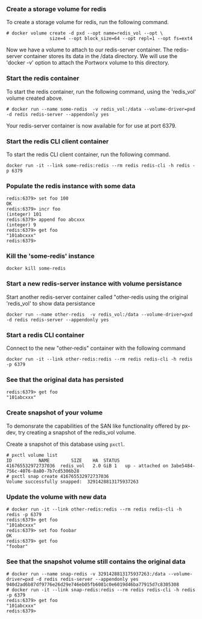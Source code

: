 
### Create a storage volume for redis
To create a storage volume for redis, run the following command.

```
# docker volume create -d pxd --opt name=redis_vol --opt \
     			size=4 --opt block_size=64 --opt repl=1 --opt fs=ext4
```

Now we have a volume to attach to our redis-server container. The redis-server container stores its data in the /data directory. We will use the 'docker -v' option to attach the Portworx volume to this directory.  

### Start the redis container
To start the redis container, run the following command, using the 'redis_vol' volume created above. 

```
# docker run --name some-redis  -v redis_vol:/data --volume-driver=pxd  -d redis redis-server --appendonly yes
```
Your redis-server container is now available for for use at port 6379.

### Start the redis CLI client container
To start the redis CLI client container, run the following command.
```
docker run -it --link some-redis:redis --rm redis redis-cli -h redis -p 6379
```

### Populate the redis instance with some data
```
redis:6379> set foo 100
OK
redis:6379> incr foo
(integer) 101
redis:6379> append foo abcxxx
(integer) 9
redis:6379> get foo
"101abcxxx"
redis:6379>
```

### Kill the 'some-redis' instance
```
docker kill some-redis
```

### Start a new redis-server instance with volume persistance
Start another redis-server container called "other-redis using the original 'redis_vol' to show data persistance
```
docker run --name other-redis  -v redis_vol:/data --volume-driver=pxd  -d redis redis-server --appendonly yes
```

### Start a redis CLI container
Connect to the new "other-redis" container with the following command
```
docker run -it --link other-redis:redis --rm redis redis-cli -h redis -p 6379
```

### See that the original data has persisted
```
redis:6379> get foo
"101abcxxx"
```

### Create snapshot of your volume
To demonsrate the capabilities of the SAN like functionality offered by px-dev, try creating a snapshot of the redis_vol volume.

Create a snapshot of this database using `pxctl`.

```
# pxctl volume list
ID			NAME		SIZE	HA	STATUS
416765532972737036	redis_vol	2.0 GiB	1	up - attached on 3abe5484-756c-4076-8a80-7b7cd5306b28
# pxctl snap create 416765532972737036
Volume successfully snapped:  3291428813175937263
```

### Update the volume with new data
```
# docker run -it --link other-redis:redis --rm redis redis-cli -h redis -p 6379
redis:6379> get foo
"101abcxxx"
redis:6379> set foo foobar
OK
redis:6379> get foo
"foobar"
```

### See that the snapshot volume still contains the original data
```
# docker run --name snap-redis -v 3291428813175937263:/data --volume-driver=pxd -d redis redis-server --appendonly yes
940d2ad6b87df9776e26d29e746eb05fb6081c0e6019d46ba77915d7c8305308
# docker run -it --link snap-redis:redis --rm redis redis-cli -h redis -p 6379
redis:6379> get foo
"101abcxxx"
redis:6379>
```

